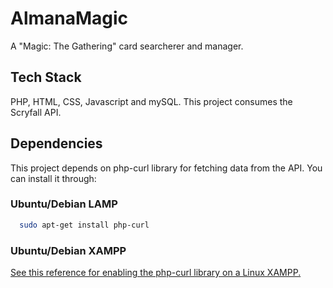 # AlmanaMagic
A "Magic: The Gathering" card searcherer and manager. 
## Tech Stack

PHP, HTML, CSS, Javascript and mySQL. This project consumes the Scryfall API.


## Dependencies

This project depends on php-curl library for fetching data from the API. You can install it through:

### Ubuntu/Debian LAMP
```bash
  sudo apt-get install php-curl
```

### Ubuntu/Debian XAMPP

[See this reference for enabling the php-curl library on a Linux XAMPP.](https://stackhowto.com/how-to-enable-curl-in-php-wamp-xampp-and-ubuntu/)
